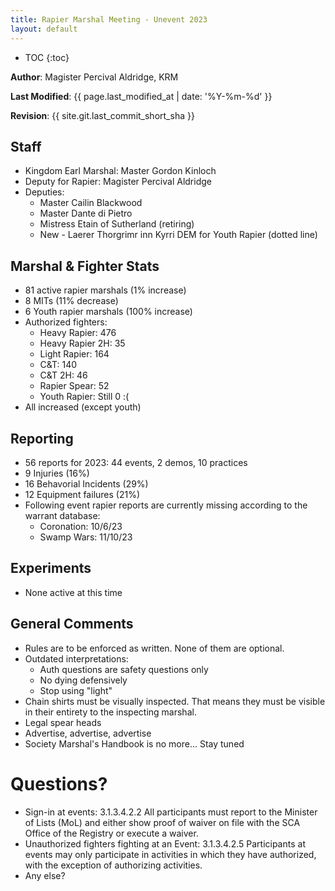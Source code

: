 ```yaml
---
title: Rapier Marshal Meeting - Unevent 2023
layout: default
---
```

* TOC
{:toc}

**Author**: Magister Percival Aldridge, KRM

**Last Modified**: {{ page.last_modified_at | date: '%Y-%m-%d' }}

**Revision**: {{ site.git.last_commit_short_sha }}

## Staff
* Kingdom Earl Marshal: Master Gordon Kinloch
* Deputy for Rapier: Magister Percival Aldridge
* Deputies:
    * Master Cailin Blackwood
    * Master Dante di Pietro
    * Mistress Etain of Sutherland (retiring)
    * New - Laerer Thorgrimr inn Kyrri DEM for Youth Rapier (dotted line)

## Marshal & Fighter Stats
* 81 active rapier marshals (1% increase)
* 8 MITs (11% decrease)
* 6 Youth rapier marshals (100% increase)
* Authorized fighters:
    * Heavy Rapier: 476
    * Heavy Rapier 2H: 35
    * Light Rapier: 164
    * C&T: 140
    * C&T 2H: 46
    * Rapier Spear: 52
    * Youth Rapier: Still 0 :(
* All increased (except youth)

## Reporting
* 56 reports for 2023: 44 events, 2 demos, 10 practices
* 9 Injuries (16%)
* 16 Behavorial Incidents (29%)
* 12 Equipment failures (21%)
* Following event rapier reports are currently missing according to the warrant database:
    * Coronation: 10/6/23
    * Swamp Wars: 11/10/23

## Experiments
* None active at this time

## General Comments
* Rules are to be enforced as written.  None of them are optional.
* Outdated interpretations:
    * Auth questions are safety questions only
    * No dying defensively
    * Stop using "light"
* Chain shirts must be visually inspected.  That means they must be visible in their entirety to the inspecting marshal.
* Legal spear heads
* Advertise, advertise, advertise
* Society Marshal's Handbook is no more... Stay tuned

# Questions?
* Sign-in at events: 3.1.3.4.2.2 All participants must report to the Minister of Lists (MoL) and either show proof of waiver on file with the SCA Office of the Registry or execute a waiver.
* Unauthorized fighters fighting at an Event: 3.1.3.4.2.5 Participants at events may only participate in activities in which they have authorized, with the exception of authorizing activities.
* Any else?
